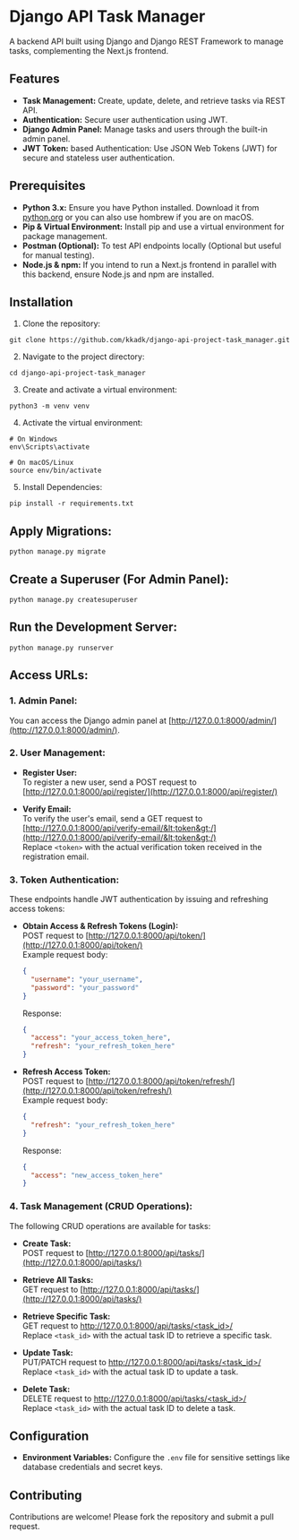 # Django API Task Manager

A backend API built using Django and Django REST Framework to manage tasks, complementing the Next.js frontend.

## Features

- **Task Management:** Create, update, delete, and retrieve tasks via REST API.
- **Authentication:** Secure user authentication using JWT.
- **Django Admin Panel:** Manage tasks and users through the built-in admin panel.
- **JWT Token:** based Authentication: Use JSON Web Tokens (JWT) for secure and stateless user authentication.


## Prerequisites

- **Python 3.x:** Ensure you have Python installed. Download it from [python.org](https://www.python.org/) or you can also use hombrew if you are on macOS.
- **Pip & Virtual Environment:** Install pip and use a virtual environment for package management.
- **Postman (Optional):** To test API endpoints locally (Optional but useful for manual testing).
- **Node.js & npm:** If you intend to run a Next.js frontend in parallel with this backend, ensure Node.js and npm are installed.


## Installation

1. Clone the repository:
```
git clone https://github.com/kkadk/django-api-project-task_manager.git
```
2. Navigate to the project directory:
```
cd django-api-project-task_manager
```
3. Create and activate a virtual environment:
```
python3 -m venv venv
```
4. Activate the virtual environment:
```
# On Windows
env\Scripts\activate
```
```
# On macOS/Linux
source env/bin/activate
```

5. Install Dependencies:
```
pip install -r requirements.txt
```
##  Apply Migrations:
```
python manage.py migrate
```
##  Create a Superuser (For Admin Panel):
```
python manage.py createsuperuser
```
## Run the Development Server:
```
python manage.py runserver
```
## Access URLs:

### 1. **Admin Panel:**  
   You can access the Django admin panel at [http://127.0.0.1:8000/admin/](http://127.0.0.1:8000/admin/).


### 2. **User Management:**
   - **Register User:**  
     To register a new user, send a POST request to [http://127.0.0.1:8000/api/register/](http://127.0.0.1:8000/api/register/)
   
   - **Verify Email:**  
     To verify the user's email, send a GET request to [http://127.0.0.1:8000/api/verify-email/&lt;token&gt;/](http://127.0.0.1:8000/api/verify-email/&lt;token&gt;/)  
     Replace `<token>` with the actual verification token received in the registration email.

### 3. **Token Authentication:**
   These endpoints handle JWT authentication by issuing and refreshing access tokens:
   - **Obtain Access & Refresh Tokens (Login):**  
     POST request to [http://127.0.0.1:8000/api/token/](http://127.0.0.1:8000/api/token/)  
     Example request body:
     ```json
     {
       "username": "your_username",
       "password": "your_password"
     }
     ```

     Response:
     ```json
     {
       "access": "your_access_token_here",
       "refresh": "your_refresh_token_here"
     }
     ```

   - **Refresh Access Token:**  
     POST request to [http://127.0.0.1:8000/api/token/refresh/](http://127.0.0.1:8000/api/token/refresh/)  
     Example request body:
     ```json
     {
       "refresh": "your_refresh_token_here"
     }
     ```

     Response:
     ```json
     {
       "access": "new_access_token_here"
     }
     
### 4. **Task Management (CRUD Operations):**
   The following CRUD operations are available for tasks:
   - **Create Task:**  
     POST request to [http://127.0.0.1:8000/api/tasks/](http://127.0.0.1:8000/api/tasks/)
   
   - **Retrieve All Tasks:**  
     GET request to [http://127.0.0.1:8000/api/tasks/](http://127.0.0.1:8000/api/tasks/)
   
   - **Retrieve Specific Task:**  
     GET request to [http://127.0.0.1:8000/api/tasks/<task_id>/](http://127.0.0.1:8000/api/tasks/<task_id>/)  
     Replace `<task_id>` with the actual task ID to retrieve a specific task.
   
   - **Update Task:**  
     PUT/PATCH request to [http://127.0.0.1:8000/api/tasks/<task_id>/](http://127.0.0.1:8000/api/tasks/<task_id>/)  
     Replace `<task_id>` with the actual task ID to update a task.
   
   - **Delete Task:**  
     DELETE request to [http://127.0.0.1:8000/api/tasks/<task_id>/](http://127.0.0.1:8000/api/tasks/<task_id>/)  
     Replace `<task_id>` with the actual task ID to delete a task.

## Configuration

- **Environment Variables:** Configure the `.env` file for sensitive settings like database credentials and secret keys.

## Contributing

Contributions are welcome! Please fork the repository and submit a pull request.



